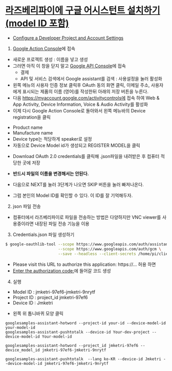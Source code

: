 # [라즈베리파이에 구글 어시스턴트 설치하기 (model ID 포함)](https://diy-project.tistory.com/89)
- [Configure a Developer Project and Account Settings](https://developers.google.com/assistant/sdk/guides/library/python/embed/config-dev-project-and-account)


1. [Google Action Console](https://console.actions.google.com/u/0/)에 접속
  - 새로운 프로젝트 생성 : 이름을 넣고 생성
  - 그러면 아직 이 창을 닫지 말고 [Google API Console](https://console.developers.google.com/)에 접속
    + 결제
    + API 및 서비스 검색에서 Google assistant를 검색 : 사용설정을 눌러 활성화
- 왼쪽 메뉴의 사용자 인증 정보 클릭후 OAuth 동의 화면 클릭, 이메일 주소, 사용자에게 표시되는 제품의 이름 (영어)를 작성한뒤 아래의 저장 버튼을 누른다.
- 다음 https://myaccount.google.com/activitycontrols에 접속 하여 Web & App Activity, Device Information, Voice & Audio Activity를 활성화
- 이제 다시 Google Action Console로 돌아와서 왼쪽 메뉴바의 Device registration을 클릭
+ Product name
+ Manufacture name 
+ Device type는 적당하게 speaker로 설정
+ 자동으로 Device Model id가 생성되고 REGISTER MODEL을 클릭
- Download OAuth 2.0 credentials를 클릭해 .json파일을 내려받은 후 컴퓨터 적당한 곳에 저장
+ **반드시 파일의 이름을 변경해서는 안된다.**
- 다음으로 NEXT를 눌러 3단계가 나오면 SKIP 버튼을 눌러 빠져나온다. 
+ 그럼 본인의 Model ID를 확인할 수 있다. 이 ID를 잘 기억해두자.

2. json 파일 전송
- 컴퓨터에서 라즈베리파이로 파일을 전송하는 방법은 다양하지만 VNC viewer를 사용중이라면 내장된 파일 전송 기능을 이용

3. Credentials.json 파일 생성하기
```bash
$ google-oauthlib-tool --scope https://www.googleapis.com/auth/assistant-sdk-prototype \
                       --scope https://www.googleapis.com/auth/gcm \
                       --save --headless --client-secrets /home/pi/client_secret_23481444425-1gs9la9dli1kh1tb31lokmqd9be9ejfs.apps.googleusercontent.com.json
```
- Please visit this URL to authorize this application: https://... 허용 하면
- <u>Enter the authorization code:</u>에 들어갈 코드 생성

4. 실행
- Model ID : jmketri-97ef6-jmketri-9nrytf
- Project ID : project_id jmketri-97ef6
- Device ID : Jmketri
+ 왼쪽 위 톱니바퀴 모양 클릭
```
googlesamples-assistant-hotword --project-id your-id --device-model-id your-model-id
googlesamples-assistant-pushtotalk --device-id Your-dev-project --device-model-id Your-model-id

googlesamples-assistant-hotword --project_id jmketri-97ef6 --device_model_id jmketri-97ef6-jmketri-9nrytf

googlesamples-assistant-pushtotalk  --lang ko-KR --device-id Jmketri --device-model-id jmketri-97ef6-jmketri-9nrytf
```
